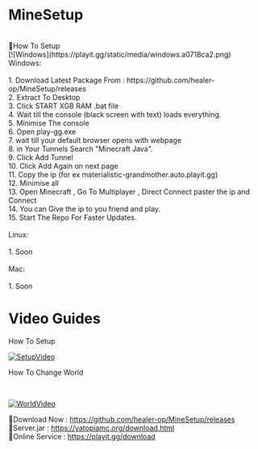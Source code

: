 # MineSetup
<br />
🌴How To Setup<br />
[![Windows](https://playit.gg/static/media/windows.a0718ca2.png) Windows: <br />
<br />
1. Download Latest Package From : https://github.com/healer-op/MineSetup/releases <br />
2. Extract To Desktop <br />
3. Click START XGB RAM .bat file <br />
4. Wait till the console (black screen with text) loads everything. <br />
5. Minimise The console <br />
6. Open play-gg.exe  <br />
7. wait till your default browser opens with webpage <br />
8. in Your Tunnels Search "Minecraft Java". <br />
9. Click Add Tunnel <br />
10. Click Add Again on next page <br />
11. Copy the ip (for ex materialistic-grandmother.auto.playit.gg) <br />
12. Minimise all <br />
13. Open Minecraft , Go To Multiplayer , Direct Connect paster the ip and Connect <br />
14. You can Give the ip to you friend and play. <br />
15. Start The Repo For Faster Updates. <br />
<br />
Linux: </br >
<br />
1. Soon <br>
<br />
Mac: </br >
</br >
1. Soon
</br >

# Video Guides

How To Setup
<br />

[![SetupVideo](https://img.youtube.com/vi/FedrwJ8xW1Y/0.jpg)](https://www.youtube.com/watch?v=FedrwJ8xW1Y)
<br />

How To Change World 

<br />

[![WorldVideo](https://img.youtube.com/vi/oUp84ZIKB6I/0.jpg)](https://www.youtube.com/watch?v=oUp84ZIKB6I)

🔗Download Now : https://github.com/healer-op/MineSetup/releases <br />
🔗Server.jar : https://yatopiamc.org/download.html <br />
🔗Online Service : https://playit.gg/download <br />
<br />
